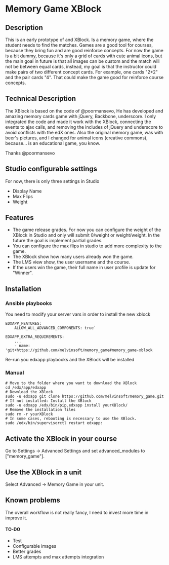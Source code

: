 # Memory Game XBlock

## Description
This is an early prototype of and XBlock. Is a memory game, where the student
needs to find the matches. Games are a good tool for courses, because they bring
 fun and are good reinforce concepts. For now the game is a bit dummy,
because it's only a grid of cards with cute animal icons, but the main goal in
future is that all images can be custom and the match will not be between equal
cards, instead, my goal is that the instructor could make pairs of two different
concept cards. For example, one cards "2+2" and the pair cards "4". That could
make the game good for reinforce course concepts.

## Technical Description
The XBlock is based on the code of @poormansevo, He has developed and amazing
memory cards game with jQuery, Backbone, underscore. I only integrated the code
and made it work with the XBlock, connecting the events to ajax calls, and
removing the includes of jQuery and underscore to avoid conflicts with the edX
ones. Also the original memory game, was with beer's pictures, and I changed for
 animal icons (creative commons), because... is an educational game, you know.

Thanks @poormansevo

## Studio configurable settings
For now, there is only three settings in Studio
* Display Name
* Max Flips
* Weight

## Features
* The game release grades. For now you can configure the weight of the XBlock in
Studio and only will submit 0/weight or weight/weight. In the future the goal is
implement partial grades.
* You can configure the max flips in studio to add more complexity to the game.
* The XBlock show how many users already won the game.
* The LMS view show, the user username and the course.
* If the users win the game, their full name in user profile is update for
"Winner".


## Installation

### Ansible playbooks

You need to modify your server vars in order to install the new xblock

```
EDXAPP_FEATURES:
    ALLOW_ALL_ADVANCED_COMPONENTS: true`

EDXAPP_EXTRA_REQUIREMENTS:
    ...
    - name: 'git+https://github.com/melvinsoft/memory_game#memory_game-xblock
```

Re-run you edxapp playbooks and the XBlock will be installed

### Manual

```
# Move to the folder where you want to download the XBlock
cd /edx/app/edxapp
# Download the XBlock
sudo -u edxapp git clone https://github.com/melvinsoft/memory_game.git
# If not installed: Install the XBlock
sudo -u edxapp /edx/bin/pip.edxapp install yourXBlock/
# Remove the installation files
sudo rm -r yourXBlock
# In some cases, rebooting is necessary to use the XBlock.
sudo /edx/bin/supervisorctl restart edxapp:
```

## Activate the XBlock in your course

Go to Settings -> Advanced Settings and set advanced_modules to ["memory_game"].

## Use the XBlock in a unit

Select Advanced -> Memory Game in your unit.


## Known problems
The overall workflow is not really fancy, I need to invest more time in
improve it.

#### TO-DO
* Test
* Configurable images
* Better grades
* LMS attempts and max attempts integration
